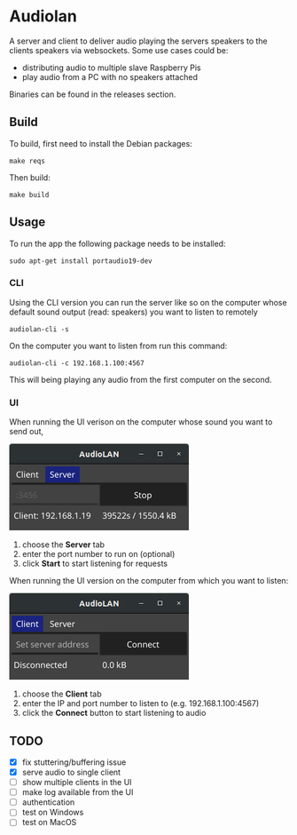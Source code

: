 # Audiolan

A server and client to deliver audio playing the servers speakers to the clients speakers via websockets. Some
use cases could be:

* distributing audio to multiple slave Raspberry Pis
* play audio from a PC with no speakers attached

Binaries can be found in the releases section.

## Build

To build, first need to install the Debian packages:

    make reqs

Then build:

    make build

## Usage

To run the app the following package needs to be installed:

```
sudo apt-get install portaudio19-dev
```

### CLI

Using the CLI version you can run the server like so on the computer whose default sound output (read: speakers) you want to listen to remotely

```
audiolan-cli -s
```

On the computer you want to listen from run this command:

```
audiolan-cli -c 192.168.1.100:4567
```

This will being playing any audio from the first computer on the second.

### UI

When running the UI verison on the computer whose sound you want to send out, 

![](https://raw.githubusercontent.com/penguinpowernz/audiolan/master/server.png)

1. choose the **Server** tab
2. enter the port number to run on (optional)
3. click **Start** to start listening for requests

When running the UI version on the computer from which you want to listen:

![](https://raw.githubusercontent.com/penguinpowernz/audiolan/master/client.png)

1. choose the **Client** tab
2. enter the IP and port number to listen to (e.g. 192.168.1.100:4567)
3. click the **Connect** button to start listening to audio

## TODO

- [x] fix stuttering/buffering issue
- [x] serve audio to single client
- [ ] show multiple clients in the UI
- [ ] make log available from the UI
- [ ] authentication
- [ ] test on Windows
- [ ] test on MacOS
